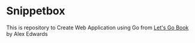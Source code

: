 # Snippetbox

This is repository to Create Web Application using Go
from [Let's Go Book](https://lets-go.alexedwards.net/) by Alex Edwards
